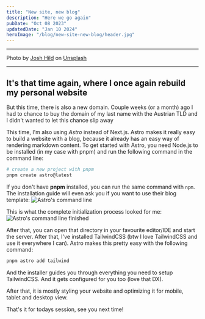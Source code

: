 ```yaml
---
title: "New site, new blog"
description: "Here we go again"
pubDate: "Oct 08 2023"
updatedDate: "Jan 10 2024"
heroImage: "/blog/new-site-new-blog/header.jpg"
---
```


<hr />
Photo by <a href="https://unsplash.com/@joshhild?utm_content=creditCopyText&utm_medium=referral&utm_source=unsplash">Josh Hild</a> on <a href="https://unsplash.com/photos/brown-field-under-cloudy-sky-during-daytime-0fVKQbBqB9k?utm_content=creditCopyText&utm_medium=referral&utm_source=unsplash">Unsplash</a>

<hr />

## It's that time again, where I once again rebuild my personal website

But this time, there is also a new domain. Couple weeks (or a month) ago I had to chance to buy the domain of my last name with the Austrian TLD and I didn't wanted to let this chance slip away

This time, I'm also using *Astro* instead of Next.js. Astro makes it really easy to build a website with a blog, because it already has an easy way of rendering markdown content. To get started with Astro, you need Node.js to be installed (in my case with pnpm) and run the following command in the command line:

```bash
# create a new project with pnpm
pnpm create astro@latest
```

If you don't have **pnpm** installed, you can run the same command with `npm`.
The installation guide will even ask you if you want to use their blog template:
![Astro's command line](../../../public/blog/new-site-new-blog/1.png)

This is what the complete initialization process looked for me:
![Astro's command line finished](../../../public/blog/new-site-new-blog/2.png)

After that, you can open that directory in your favourite editor/IDE and start the server. After that, I've installed TailwindCSS (btw I love TailwindCSS and use it everywhere I can). Astro makes this pretty easy with the following command:

```bash
pnpm astro add tailwind
```

And the installer guides you through everything you need to setup TailwindCSS. And it gets configured for you too (love that DX).

After that, it is mostly styling your website and optimizing it for mobile, tablet and desktop view.

That's it for todays session, see you next time!
